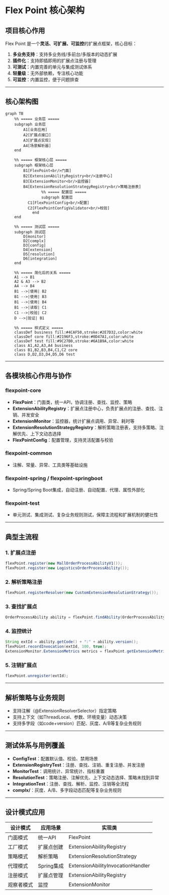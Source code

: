 # Flex Point 核心架构

## 项目核心作用

Flex Point 是一个**灵活、可扩展、可监控**的扩展点框架，核心目标：

1. **多业务支持**：支持多业务线/多前台/多版本的动态扩展
2. **插件化**：支持即插即用的扩展点注册与管理
3. **可测试**：内置完善的单元与集成测试体系
4. **轻量级**：无外部依赖，专注核心功能
5. **可监控**：内置监控，便于问题排查

---

## 核心架构图

```mermaid
graph TB
    %% ===== 业务层 =====
    subgraph 业务层
        A1[业务应用]
        A2[扩展点接口]
        A3[扩展点实现]
        A4[场景解析器]
    end

    %% ===== 框架核心层 =====
    subgraph 框架核心层
        B1[FlexPoint<br/>门面]
        B2[ExtensionAbilityRegistry<br/>注册中心]
        B3[ExtensionMonitor<br/>监控器]
        B4[ExtensionResolutionStrategyRegistry<br/>策略注册表]
				%% ===== 配置层 =====
				subgraph 配置层
          C1[FlexPointConfig<br/>配置]
          C2[FlexPointConfigValidator<br/>校验]
    		end
    end

    %% ===== 测试层 =====
    subgraph 测试层
        D[monitor]
      	D2[complx]
      	D3[config]
      	D4[extension]
      	D5[resolution]
      	D6[integration]
    end

    %% ===== 简化后的关系 =====
    A1 --> B1
    A2 & A3 --> B2
    A4 --> B4
    B1 -->|使用| B2
    B1 -->|使用| B3
    B1 -->|使用| B4
    B1 -->|读取| C1
    C1 -->|校验| C2
    D -->|验证| B1
    
    %% ===== 样式定义 =====
    classDef business fill:#4CAF50,stroke:#2E7D32,color:white
    classDef core fill:#2196F3,stroke:#0D47A1,color:white
    classDef test fill:#9C27B0,stroke:#6A1B9A,color:white
    class A1,A2,A3,A4 business
    class B1,B2,B3,B4,C1,C2 core
    class D,D2,D3,D4,D5,D6 test
```

---

## 各模块核心作用与协作

### flexpoint-core
- **FlexPoint**：门面类，统一API，协调注册、查找、监控、策略
- **ExtensionAbilityRegistry**：扩展点注册中心，负责扩展点的注册、查找、注销、并发安全
- **ExtensionMonitor**：监控器，统计扩展点调用、异常、耗时等
- **ExtensionResolutionStrategyRegistry**：解析策略注册表，支持多策略、注解优先、上下文动态选择
- **FlexPointConfig**：配置管理，支持灵活配置与校验

### flexpoint-common
- 注解、常量、异常、工具类等基础设施

### flexpoint-spring / flexpoint-springboot
- Spring/Spring Boot集成，自动注册、自动配置、代理、属性外部化

### flexpoint-test
- 单元测试、集成测试、复杂业务规则测试，保障主流程和扩展机制的健壮性

---

## 典型主流程

### 1. 扩展点注册
```java
flexPoint.register(new MallOrderProcessAbilityV1());
flexPoint.register(new LogisticsOrderProcessAbility());
```

### 2. 解析策略注册
```java
flexPoint.registerResolver(new CustomExtensionResolutionStrategy());
```

### 3. 查找扩展点
```java
OrderProcessAbility ability = flexPoint.findAbility(OrderProcessAbility.class, context);
```

### 4. 监控统计
```java
String extId = ability.getCode() + ":" + ability.version();
flexPoint.recordInvocation(extId, 100, true);
ExtensionMonitor.ExtensionMetrics metrics = flexPoint.getExtensionMetrics(extId);
```

### 5. 注销扩展点
```java
flexPoint.unregister(extId);
```

---

## 解析策略与业务规则
- 支持注解（@ExtensionResolverSelector）指定策略
- 支持上下文（如ThreadLocal、参数、环境变量）动态决策
- 支持多字段（如code+version）匹配、灰度、A/B等复杂业务规则

---

## 测试体系与用例覆盖

- **ConfigTest**：配置默认值、校验、禁用场景
- **ExtensionRegistryTest**：注册、查找、注销、重复注册、并发注册
- **MonitorTest**：调用统计、异常统计、指标重置
- **ResolutionTest**：策略注册、注解优先、上下文动态选择、策略未找到异常
- **IntegrationTest**：注册、查找、解析、监控、注销等全流程
- **complx/**：灰度、A/B、多字段动态匹配等复杂业务规则

---

## 设计模式应用

| 设计模式 | 应用场景 | 实现类 |
|---------|---------|--------|
| 门面模式 | 统一API | FlexPoint |
| 工厂模式 | 扩展点创建 | ExtensionAbilityRegistry |
| 策略模式 | 解析策略 | ExtensionResolutionStrategy |
| 代理模式 | Spring集成 | ExtensionAbilityInvocationHandler |
| 注册模式 | 扩展点管理 | ExtensionAbilityRegistry |
| 观察者模式 | 监控 | ExtensionMonitor |
